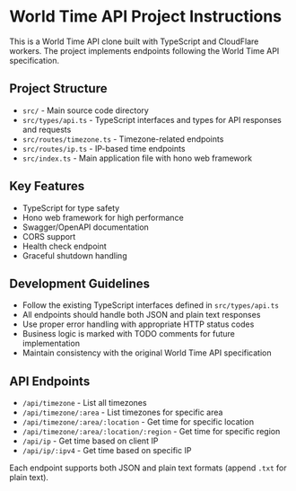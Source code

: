 <!-- Use this file to provide workspace-specific custom instructions to Copilot. For more details, visit https://code.visualstudio.com/docs/copilot/copilot-customization#_use-a-githubcopilotinstructionsmd-file -->

# World Time API Project Instructions

This is a World Time API clone built with TypeScript and CloudFlare workers. The project implements endpoints following the World Time API specification.

## Project Structure
- `src/` - Main source code directory
- `src/types/api.ts` - TypeScript interfaces and types for API responses and requests
- `src/routes/timezone.ts` - Timezone-related endpoints
- `src/routes/ip.ts` - IP-based time endpoints
- `src/index.ts` - Main application file with hono web framework

## Key Features
- TypeScript for type safety
- Hono web framework for high performance
- Swagger/OpenAPI documentation
- CORS support
- Health check endpoint
- Graceful shutdown handling

## Development Guidelines
- Follow the existing TypeScript interfaces defined in `src/types/api.ts`
- All endpoints should handle both JSON and plain text responses
- Use proper error handling with appropriate HTTP status codes
- Business logic is marked with TODO comments for future implementation
- Maintain consistency with the original World Time API specification

## API Endpoints
- `/api/timezone` - List all timezones
- `/api/timezone/:area` - List timezones for specific area
- `/api/timezone/:area/:location` - Get time for specific location
- `/api/timezone/:area/:location/:region` - Get time for specific region
- `/api/ip` - Get time based on client IP
- `/api/ip/:ipv4` - Get time based on specific IP

Each endpoint supports both JSON and plain text formats (append `.txt` for plain text).
